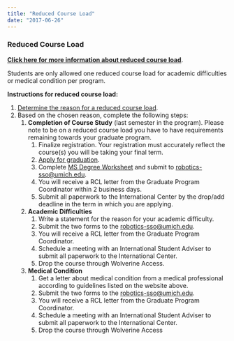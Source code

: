 ```yaml
---
title: "Reduced Course Load"
date: "2017-06-26"
---
```


### Reduced Course Load

[**Click here for more information about reduced course load**](http://www.internationalcenter.umich.edu/immig/fvisa/fj_reducedcourse.html).

Students are only allowed one reduced course load for academic difficulties or medical condition per program.

**Instructions for reduced course load:**

1. [Determine the reason for a reduced course load](http://internationalcenter.umich.edu/students/reduced-course-load).
2. Based on the chosen reason, complete the following steps:
    1. **Completion of Course Study** (last semester in the program). Please note to be on a reduced course load you have to have requirements remaining towards your graduate program.
        1. Finalize registration. Your registration must accurately reflect the course(s) you will be taking your final term.
        2. [Apply for graduation](https://rackham.umich.edu/navigating-your-degree/apply-for-graduation/).
        3. Complete [MS Degree Worksheet](https://robotics.umich.edu/ms-degree-worksheet/) and submit to robotics-sso@umich.edu.
        4. You will receive a RCL letter from the Graduate Program Coordinator within 2 business days.
        5. Submit all paperwork to the International Center by the drop/add deadline in the term in which you are applying.
    2. **Academic Difficulties**
        1. Write a statement for the reason for your academic difficulty.
        2. Submit the two forms to the robotics-sso@umich.edu.
        3. You will receive a RCL letter from the Graduate Program Coordinator.
        4. Schedule a meeting with an International Student Adviser to submit all paperwork to the International Center.
        5. Drop the course through Wolverine Access.
    3. **Medical Condition**
        1. Get a letter about medical condition from a medical professional according to guidelines listed on the website above.
        2. Submit the two forms to the robotics-sso@umich.edu.
        3. You will receive a RCL letter from the Graduate Program Coordinator.
        4. Schedule a meeting with an International Student Adviser to submit all paperwork to the International Center.
        5. Drop the course through Wolverine Access
